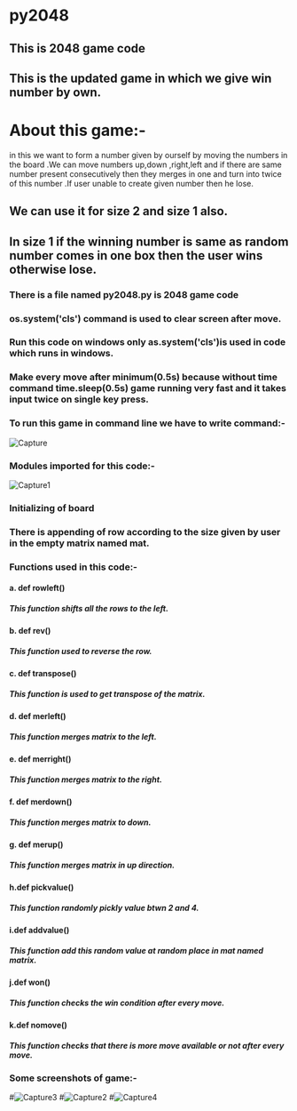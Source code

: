 # py2048
## This is 2048 game code
## This is the updated game in which we give win number by own.
# About this game:-
in this we want to form a number given by ourself by moving the numbers in the board .We can move numbers up,down ,right,left and if there are same number present consecutively then they merges in one and turn into twice of this number .If user unable to create given number then he lose.
## We can use it for size 2 and size 1 also.
## In size 1 if the winning number is same as random number comes in one box then the user wins otherwise lose.
### There is a file named py2048.py is 2048 game code 
### os.system('cls') command is used to clear screen after move.
### Run this code on windows only as.system('cls')is used in code which runs in windows.
### Make every move after minimum(0.5s) because without time command time.sleep(0.5s) game running very fast and it takes input twice on    single key press.
### To run this game in command line we have to write command:-
![Capture](https://user-images.githubusercontent.com/64793363/82179818-d9b63900-98fc-11ea-8c1e-a898b69cdd0a.PNG)
### Modules imported for this code:-
![Capture1](https://user-images.githubusercontent.com/64793363/82179984-2ef24a80-98fd-11ea-8a20-84e09f98fbb7.PNG)
### Initializing of board
### There is appending of row according to the size given by user in the empty matrix named mat.
### Functions used in this code:-
#### a.  def rowleft()
##### This function shifts all the rows to the left.
#### b.  def rev()
##### This function used to reverse the row.
#### c.  def transpose()
##### This function is used to get transpose of the matrix.
#### d. def merleft()
##### This function merges matrix to the left.
#### e. def merright()
##### This function merges matrix to the right.
#### f. def merdown()
##### This function merges matrix to down.
#### g. def merup()
##### This function merges matrix in up direction.
#### h.def pickvalue()
##### This function randomly pickly value btwn 2 and 4.
#### i.def addvalue()
##### This function add this random value at random place in mat named matrix.
#### j.def won()
##### This function checks the win condition after every move.
#### k.def nomove()
##### This function checks that there is more move available or not after every move.
### Some screenshots of game:-
#![Capture3](https://user-images.githubusercontent.com/64793363/82181389-0ddf2900-9900-11ea-8c69-5e0888d674a9.PNG)
#![Capture2](https://user-images.githubusercontent.com/64793363/82181395-10418300-9900-11ea-8c23-c2f137ee9e56.PNG)
#![Capture4](https://user-images.githubusercontent.com/64793363/82181393-0fa8ec80-9900-11ea-89e9-2f5e62437047.PNG)
